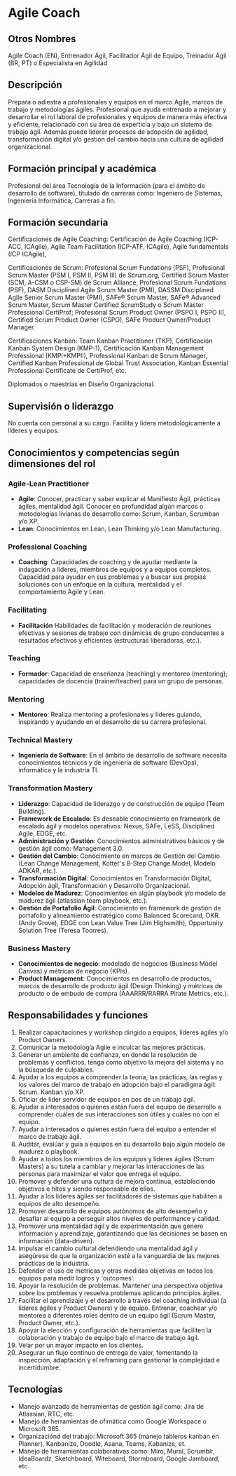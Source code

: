 # Agile Coach

## Otros Nombres

Agile Coach (EN), Entrenador Ágil, Facilitador Ágil de Equipo, Treinador Ágil (BR, PT) o Especialista en Agilidad

## Descripción

Prepara o adiestra a profesionales y equipos en el marco Agile, marcos de trabajo y metodologías ágiles. Profesional que ayuda entrenado a mejorar y desarrollar el rol laboral de profesionales y equipos de manera más efectiva y eficiente, relacionado con su área de experticia y bajo un sistema de trabajo ágil. Además puede liderar procesos de adopción de agilidad, transformación digital y/o gestión del cambio hacia una cultura de agilidad organizacional.

## Formación principal y académica

Profesional del área Tecnología de la Información (para el ámbito de desarrollo de software), titulado de carreras como: Ingeniero de Sistemas, Ingeniería Informática, Carreras a fin.

## Formación secundaria

Certificaciones de Agile Coaching: Certificación de Agile Coaching (ICP-ACC, ICAgile), Agile Team Facilitation (ICP-ATF, ICAgile), Agile fundamentals (ICP ICAgile), 

Certificaciones de Scrum: Profesional Scrum Fundations (PSF), Profesional Scrum Master (PSM I, PSM II, PSM III) de Scrum.org, Certified Scrum Master (SCM, A-CSM o CSP-SM) de Scrum Alliance, Profesional Scrum Fundations (PSF), DASM Disciplined Agile Scrum Master (PMI), DASSM Disciplined Agile Senior Scrum Master (PMI), SAFe® Scrum Master, SAFe® Advanced Scrum Master, Scrum Master Certified ScrumStudy o Scrum Master Professional CertiProf; Profesional Scrum Product Owner (PSPO I, PSPO II), Certified Scrum Product Owner (CSPO), SAFe Product Owner/Product Manager.

Certificaciones Kanban: Team Kanban Practitioner (TKP), Certificación Kanban System Design (KMP-1), Certificación Kanban Management Professional (KMPI+KMPII), Professional Kanban de Scrum Manager, Certified Kanban Professional de Global Trust Association, Kanban Essential Professional Certificate de CertiProf, etc.

Diplomados o maestrías en Diseño Organizacional.

## Supervisión o liderazgo

No cuenta con personal a su cargo. Facilita y lidera metodológicamente a líderes y equipos.

## Conocimientos y competencias según dimensiones del rol

### Agile-Lean Practitioner
- **Agile**: Conocer, practicar y saber explicar el Manifiesto Ágil, prácticas ágiles, mentalidad ágil. Conocer en profundidad algún marcos o metodologías livianas de desarrollo como: Scrum, Kanban, Scrumban y/o XP.
- **Lean**: Conocimientos en Lean, Lean Thinking y/o Lean Manufacturing.

### Professional Coaching
- **Coaching**: Capacidades de coaching y de ayudar mediante la indagación a líderes, miembros de equipos y a equipos completos. Capacidad para ayudar en sus problemas y a buscar sus propias soluciones con un enfoque en la cultura, mentalidad y el comportamiento Agile y Lean.

### Facilitating
- **Facilitación** Habilidades de facilitación y moderación de reuniones efectivas y sesiones de trabajo con dinámicas de grupo conducentes a resultados efectivos y eficientes (estructuras liberadoras, etc.).

### Teaching
- **Formador**: Capacidad de enseñanza (teaching) y mentoreo (mentoring); capacidades de docencia (trainer/teacher) para un grupo de personas.

### Mentoring
- **Mentoreo**: Realiza mentoring a profesionales y líderes guiando, inspirando y ayudando en el desarrollo de su carrera profesional.

### Technical Mastery
- **Ingeniería de Software**: En el ámbito de desarrollo de software necesita conocimientos técnicos y de ingeniería de software (DevOps), informática y la industria TI.

### Transformation Mastery
- **Liderazgo**: Capacidad de liderazgo y de construcción de equipo (Team Building).
- **Framework de Escalado**: Es deseable conocimiento en framework de escalado ágil y modelos operativos: Nexus, SAFe, LeSS, Disciplined Agile, EDGE, etc.
- **Administración y Gestión**: Conocimientos administrativos básicos y de gestión ágil como: Management 3.0.
- **Gestión del Cambio**: Conocimiento en marcos de Gestión del Cambio (Lean Change Management, Kotter's 8-Step Change Model, Modelo ADKAR, etc.). 
- **Transformación Digital**: Conocimientos en Transformación Digital, Adopción ágil, Transformación y Desarrollo Organizacional.
- **Modelos de Madurez**:  Conocimientos en algún playbook y/o modelo de madurez ágil (atlassian team playbook, etc.).
- **Gestión de Portafolio Ágil**: Conocimiento en framework de gestión de portafolio y alineamiento estratégico como Balanced Scorecard, OKR (Andy Grove), EDGE con Lean Value Tree (Jim Highsmith), Opportunity Solution Tree (Teresa Toorres).

### Business Mastery
- **Conocimientos de negocio**: modelado de negocios (Business Model Canvas) y métricas de negocio (KPIs). 
- **Product Management**: Conocimientos en desarrollo de productos, marcos de desarrollo de producto ágil (Design Thinking) y métricas de producto o de embudo de compra (AAARRR/RARRA Pirate Metrics, etc.).


## Responsabilidades y funciones

1. Realizar capacitaciones y workshop dirigido a equipos, líderes ágiles y/o Product Owners.
2. Comunicar la metodología Agile e inculcar las mejores prácticas.
3. Generar un ambiente de confianza, en donde la resolución de problemas y conflictos, tenga como objetivo la mejora del sistema y no la búsqueda de culpables.
4. Ayudar a los equipos a comprender la teoría, las prácticas, las reglas y los valores del marco de trabajo en adopción bajo el paradigma ágil: Scrum. Kanban y/o XP. 
5. Oficiar de líder servidor de equipos en pos de un trabajo ágil. 
6. Ayudar a interesados o quienes están fuera del equipo de desarrollo a comprender cuáles de sus interacciones son útiles y cuáles no con el equipo. 
7. Ayudar a interesados o quienes están fuera del equipo a entender el marco de trabajo ágil. 
8. Auditar, evalúar y guía a equipos en su desarrollo bajo algún modelo de madurez o playbook. 
9. Ayudar a todos los miembros de los equipos y líderes ágiles (Scrum Masters) a su tutela a cambiar y mejorar las interacciones de las personas para maximizar el valor que entrega el equipo.
10. Promover y defender una cultura de mejora continua, estableciendo objetivos e hitos y siendo responsable de ellos.
11. Ayudar a los líderes ágiles ser facilitadores de sistemas que habiliten a equipos de alto desempeño.
12. Promover desarrollo de equipos autónomos de alto desempeño y desafiar al equipo a perseguir altos niveles de performance y calidad.
13. Promover una mentalidad ágil y de experimentación que genere información y aprendizaje, garantizando que las decisiones se basen en información (data-driven).
14. Impulsar el cambio cultural defendiendo una mentalidad ágil y asegúrese de que la organización esté a la vanguardia de las mejores prácticas de la industria.
15. Defender el uso de métricas y otras medidas objetivas en todos los equipos para medir logros y 'outcomes'.
16. Apoyar la resolución de problemas. Mantener una perspectiva objetiva sobre los problemas y resuelva problemas aplicando principios ágiles.
17. Facilitar el aprendizaje y el desarrollo a través del coaching individual (a líderes ágiles y Product Owners) y de equipo. Entrenar, coachear y/o mentorea a diferentes roles dentro de un equipo ágil (Scrum Master, Product Owner, etc.).
18. Apoyar la elección y configuración de herramientas que faciliten la colaboración y trabajo de equipo bajo el marco de trabajo ágil.
19. Velar por un mayor impacto en los clientes.
20. Asegurar un flujo continuo de entrega de valor, fomentando la inspección, adaptación y el reframing para gestionar la complejidad e incertidumbre.

## Tecnologías

- Manejo avanzado de herramientas de gestión ágil como: Jira de Atlassian, RTC, etc. 
- Manejo de herramientas de ofimática como Google Workspace o Microsoft 365. 
- Organizaciónd del trabajo: Microsoft 365 (manejo tableros kanban en Planner), Kanbanize, Doodle, Asana, Teams, Kabanize, et.
- Manejo de herramientas colaborativas como: Miro, Mural, Scrumblr, IdeaBoardz, Sketchboard, Witeboard, Stormboard, Google Jamboard, etc. 
